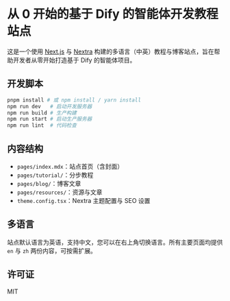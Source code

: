 # 从 0 开始的基于 Dify 的智能体开发教程站点

这是一个使用 [Next.js](https://nextjs.org/) 与 [Nextra](https://nextra.site/) 构建的多语言（中英）教程与博客站点，旨在帮助开发者从零开始打造基于 Dify 的智能体项目。

## 开发脚本

```bash
pnpm install # 或 npm install / yarn install
npm run dev   # 启动开发服务器
npm run build # 生产构建
npm run start # 启动生产服务器
npm run lint  # 代码检查
```

## 内容结构

- `pages/index.mdx`：站点首页（含封面）
- `pages/tutorial/`：分步教程
- `pages/blog/`：博客文章
- `pages/resources/`：资源与文章
- `theme.config.tsx`：Nextra 主题配置与 SEO 设置

## 多语言

站点默认语言为英语，支持中文，您可以在右上角切换语言。所有主要页面均提供 `en` 与 `zh` 两份内容，可按需扩展。

## 许可证

MIT
